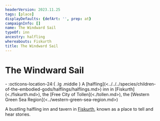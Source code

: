 ```yaml
---
headerVersion: 2023.11.25
tags: [place]
displayDefaults: {defArt: '', prep: at}
campaignInfo: []
name: The Windward Sail
typeOf: inn
ancestry: halfling
whereabouts: Fiskurth
title: The Windward Sail
---
```

# The Windward Sail
<div class="grid cards ext-narrow-margin ext-one-column" markdown>
-    :octicons-location-24:{ .lg .middle } A [halfling](<../../../species/children-of-the-embodied-gods/halflings/halflings.md>) inn in [Fiskurth](<./fiskurth.md>), the [Free City of Tollen](<./tollen.md>), the [Western Green Sea Region](<../western-green-sea-region.md>)  
</div>


A bustling halfling inn and tavern in [Fiskurth](<./fiskurth.md>), known as a place to tell and hear stories. 